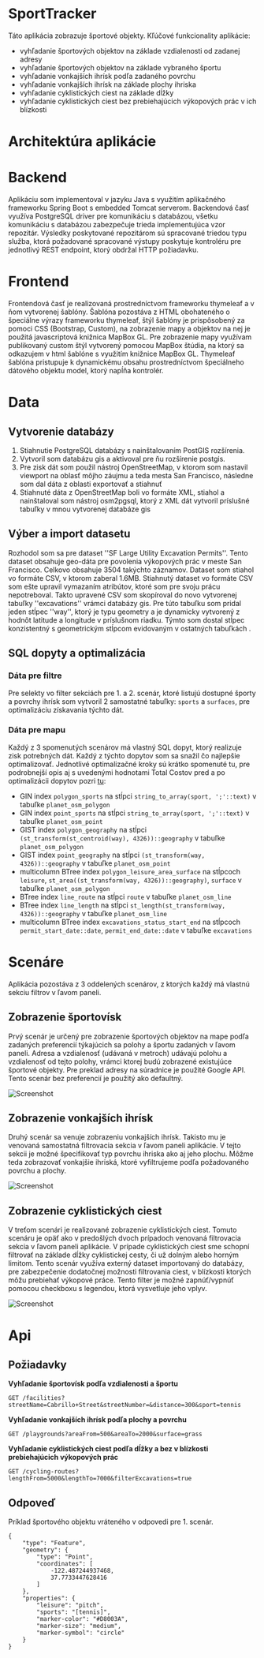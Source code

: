 # SportTracker

Táto aplikácia zobrazuje športové objekty. Kľúčové funkcionality aplikácie:
- vyhľadanie športových objektov na základe vzdialenosti od zadanej adresy
- vyhľadanie športových objektov na základe vybraného športu
- vyhľadanie vonkajších ihrísk podľa zadaného povrchu
- vyhľadanie vonkajších ihrísk na základe plochy ihriska
- vyhľadanie cyklistických ciest na základe dĺžky
- vyhľadanie cyklistických ciest bez prebiehajúcich výkopových prác v ich blízkosti

# Architektúra aplikácie

# Backend

Aplikáciu som implementoval v jazyku Java s využitím aplikačného frameworku Spring Boot s embedded Tomcat serverom. Backendová časť využíva PostgreSQL driver pre komunikáciu s databázou, všetku komunikáciu s databázou zabezpečuje trieda implementujúca vzor repozitár. Výsledky poskytované repozitárom sú spracované triedou typu služba, ktorá požadované spracované výstupy poskytuje kontroléru pre jednotlivý REST endpoint, ktorý obdržal HTTP požiadavku.

# Frontend

Frontendová časť je realizovaná prostredníctvom frameworku thymeleaf a v ňom vytvorenej šablóny. Šablóna pozostáva z HTML obohateného o špeciálne výrazy frameworku thymeleaf, štýl šablóny je prispôsobený za pomoci CSS (Bootstrap, Custom), na zobrazenie mapy a objektov na nej je použitá javascriptová knižnica MapBox GL. Pre zobrazenie mapy využívam publikovaný custom štýl vytvorený pomocou MapBox štúdia, na ktorý sa odkazujem v html šablóne s využitím knižnice MapBox GL. Thymeleaf šablóna pristupuje k dynamickému obsahu prostredníctvom špeciálneho dátového objektu model, ktorý napĺňa kontrolér.

# Data

## Vytvorenie databázy

1. Stiahnutie PostgreSQL databázy s nainštalovaním PostGIS rozšírenia.
2. Vytvoril som databázu gis a aktivoval pre ňu rozšírenie postgis.
3. Pre zisk dát som použil nástroj OpenStreetMap, v ktorom som nastavil viewport na oblasť môjho záujmu a teda mesta San Francisco, následne som dal dáta z oblasti exportovať a stiahnuť
4. Stiahnuté dáta z OpenStreetMap boli vo formáte XML, stiahol a nainštaloval som nástroj osm2pgsql, ktorý z XML dát vytvoril príslušné tabuľky v mnou vytvorenej databáze gis

## Výber a import datasetu

Rozhodol som sa pre dataset ''SF Large Utility Excavation Permits''. Tento dataset obsahuje geo-dáta pre povolenia výkopových prác v meste San Francisco. Celkovo obsahuje 3504 takýchto záznamov. Dataset som stiahol vo formáte CSV, v ktorom zaberal 1.6MB.
Stiahnutý dataset vo formáte CSV som ešte upravil vymazaním atribútov, ktoré som pre svoju prácu nepotreboval. Takto upravené CSV som skopíroval do novo vytvorenej tabuľky ''excavations'' vrámci databázy gis. Pre túto tabuľku som pridal jeden stĺpec ''way'', ktorý je typu geometry a je dynamicky vytvorený z hodnôt latitude a longitude v príslušnom riadku. Týmto som dostal stĺpec konzistentný s geometrickým stĺpcom evidovaným v ostatných tabuľkách . 

## SQL dopyty a optimalizácia

### Dáta pre filtre
Pre selekty vo filter sekciách pre 1. a 2. scenár, ktoré listujú dostupné športy a povrchy ihrísk som vytvoril 2 samostatné tabuľky: `sports` a `surfaces`, pre optimalizáciu získavania týchto dát.

### Dáta pre mapu

Každý z 3 spomenutých scenárov má vlastný SQL dopyt, ktorý realizuje zisk potrebných dát. Každý z týchto dopytov som sa snažil čo najlepšie optimalizovať. Jednotlivé optimalizačné kroky sú krátko spomenuté tu, pre podrobnejší opis aj s uvedenými hodnotami Total Costov pred a po optimalizácii dopytov pozri [tu](Dokumentacia/PDT_project.pdf):

- GIN index `polygon_sports` na stĺpci `string_to_array(sport, ';'::text)` v tabuľke `planet_osm_polygon`
- GIN index `point_sports` na stĺpci `string_to_array(sport, ';'::text)` v tabuľke `planet_osm_point`
- GIST index `polygon_geography` na stĺpci `(st_transform(st_centroid(way), 4326))::geography` v tabuľke `planet_osm_polygon`
- GIST index `point_geography` na stĺpci `(st_transform(way, 4326))::geography` v tabuľke `planet_osm_point`
- multicolumn BTree index `polygon_leisure_area_surface` na stĺpcoch `leisure`, `st_area((st_transform(way, 4326))::geography)`, `surface` v tabuľke `planet_osm_polygon`
- BTree index `line_route` na stĺpci `route` v tabuľke `planet_osm_line`
- BTree index `line_length` na stĺpci `st_length(st_transform(way, 4326))::geography` v tabuľke `planet_osm_line`
- multicolumn BTree index `excavations_status_start_end` na stĺpcoch `permit_start_date::date`, `permit_end_date::date` v tabuľke `excavations`

# Scenáre

Aplikácia pozostáva z 3 oddelených scenárov, z ktorých každý má vlastnú sekciu filtrov v ľavom paneli.

## Zobrazenie športovísk

Prvý scenár je určený pre zobrazenie športových objektov na mape podľa zadaných preferencií týkajúcich sa polohy a športu zadaných v ľavom paneli. Adresa a vzdialenosť (udávaná v metroch) udávajú polohu a vzdialenosť od tejto polohy, vrámci ktorej budú zobrazené existujúce športové objekty. Pre preklad adresy na súradnice je použité Google API. Tento scenár bez preferencií je použitý ako defaultný.

![Screenshot](Dokumentacia/scenar_1.png)

## Zobrazenie vonkajších ihrísk

Druhý scenár sa venuje zobrazeniu vonkajších ihrísk. Takisto mu je venovaná samostatná filtrovacia sekcia v ľavom paneli aplikácie. V tejto sekcii je možné špecifikovať typ povrchu ihriska ako aj jeho plochu. Môžme teda zobrazovať vonkajšie ihriská, ktoré vyfiltrujeme podľa požadovaného povrchu a plochy.

![Screenshot](Dokumentacia/scenar_2.png)

## Zobrazenie cyklistických ciest

V treťom scenári je realizované zobrazenie cyklistických ciest. Tomuto scenáru je opäť ako v predošlých dvoch prípadoch venovaná filtrovacia sekcia v ľavom paneli aplikácie. V prípade cyklistických ciest sme schopní filtrovať na základe dĺžky cyklistickej cesty, či už dolným alebo horným limitom. Tento scenár využíva externý dataset importovaný do databázy, pre zabezpečenie dodatočnej možnosti filtrovania ciest, v blízkosti ktorých môžu prebiehať výkopové práce. Tento filter je možné zapnúť/vypnúť pomocou checkboxu s legendou, ktorá vysvetluje jeho vplyv.

![Screenshot](Dokumentacia/scenar_3.png)

# Api

## Požiadavky

**Vyhľadanie športovísk podľa vzdialenosti a športu**

`GET /facilities?streetName=Cabrillo+Street&streetNumber=&distance=300&sport=tennis`

**Vyhľadanie vonkajších ihrísk podľa plochy a povrchu**

`GET /playgrounds?areaFrom=500&areaTo=2000&surface=grass`

**Vyhľadanie cyklistických ciest podľa dĺžky a bez v blízkosti prebiehajúcich výkopových prác**

`GET /cycling-routes?lengthFrom=5000&lengthTo=7000&filterExcavations=true`

## Odpoveď

Príklad športového objektu vráteného v odpovedi pre 1. scenár.

```
{
    "type": "Feature",
    "geometry": {
        "type": "Point",
        "coordinates": [
            -122.487244937468,
            37.7733447628416
        ]
    },
    "properties": {
        "leisure": "pitch",
        "sports": "[tennis]",
        "marker-color": "#D8003A",
        "marker-size": "medium",
        "marker-symbol": "circle"
    }
}
